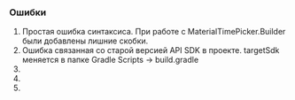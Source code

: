 <h3>Ошибки</h3>

<ol>
<li>Простая ошибка синтаксиса. При работе с MaterialTimePicker.Builder были добавлены лишние скобки.</li>
<li>Ошибка связанная со старой версией API SDK в проекте. targetSdk меняется в папке Gradle Scripts -> build.gradle</li>
<li></li>
<li></li>
<li></li>

</ol>
